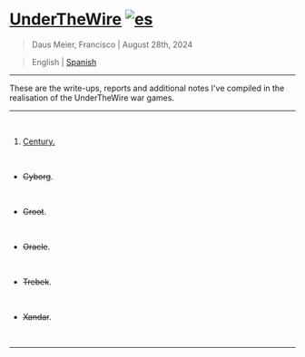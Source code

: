 # [UnderTheWire](https://underthewire.tech/) [![es](https://img.shields.io/badge/lang-es-yellow.svg)](https://github.com/frandausmeier/CTF_Write-Ups/blob/master/UnderTheWire/README.es.md)

> Daus Meier, Francisco | August 28th, 2024

> <p> <span> English </span> | <a href=https://github.com/frandausmeier/CTF_Write-Ups/blob/main/UnderTheWire/README.es.md> Spanish <a/> </p>

-----

These are the write-ups, reports and additional notes I've compiled in the realisation of the UnderTheWire war games.

-----

<br>

1. [Century.](century)

<br>

* ~~Cyborg~~.

<br>

* ~~Groot~~.

<br>

* ~~Oracle~~.

<br>

* ~~Trebek~~.

<br>

* ~~Xandar~~.

<br>

-----

